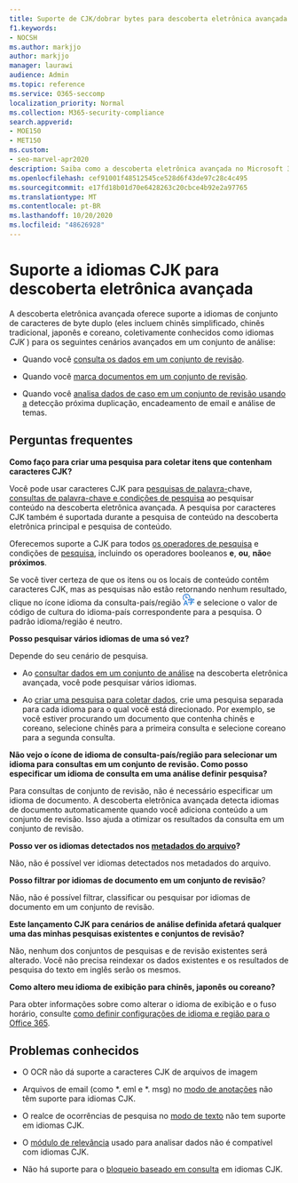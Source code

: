 ```yaml
---
title: Suporte de CJK/dobrar bytes para descoberta eletrônica avançada
f1.keywords:
- NOCSH
ms.author: markjjo
author: markjjo
manager: laurawi
audience: Admin
ms.topic: reference
ms.service: O365-seccomp
localization_priority: Normal
ms.collection: M365-security-compliance
search.appverid:
- MOE150
- MET150
ms.custom:
- seo-marvel-apr2020
description: Saiba como a descoberta eletrônica avançada no Microsoft 365 suporta idiomas em chinês, japonês e coreano (CJK), que usam um conjunto de caracteres de byte duplo.
ms.openlocfilehash: cef91001f48512545ce528d6f43de97c28c4c495
ms.sourcegitcommit: e17fd18b01d70e6428263c20cbce4b92e2a97765
ms.translationtype: MT
ms.contentlocale: pt-BR
ms.lasthandoff: 10/20/2020
ms.locfileid: "48626928"
---
```

# <a name="cjk-language-support-for-advanced-ediscovery"></a>Suporte a idiomas CJK para descoberta eletrônica avançada

A descoberta eletrônica avançada oferece suporte a idiomas de conjunto de caracteres de byte duplo (eles incluem chinês simplificado, chinês tradicional, japonês e coreano, coletivamente conhecidos como idiomas *CJK* ) para os seguintes cenários avançados em um conjunto de análise:

- Quando você [consulta os dados em um conjunto de revisão](review-set-search.md).

- Quando você [marca documentos em um conjunto de revisão](tagging-documents.md).

- Quando você [analisa dados de caso em um conjunto de revisão usando a](analyzing-data-in-review-set.md) detecção próxima duplicação, encadeamento de email e análise de temas.

## <a name="frequently-asked-questions"></a>Perguntas frequentes

**Como faço para criar uma pesquisa para coletar itens que contenham caracteres CJK?**

Você pode usar caracteres CJK para [pesquisas de palavra-](building-search-queries.md#keyword-searches)chave, [consultas de palavra-chave e condições de pesquisa](keyword-queries-and-search-conditions.md) ao pesquisar conteúdo na descoberta eletrônica avançada. A pesquisa por caracteres CJK também é suportada durante a pesquisa de conteúdo na descoberta eletrônica principal e pesquisa de conteúdo.

Oferecemos suporte a CJK para todos [os operadores de pesquisa](keyword-queries-and-search-conditions.md#search-operators) e condições de [pesquisa](keyword-queries-and-search-conditions.md#search-conditions), incluindo os operadores booleanos **e**, **ou**, **não**e **próximos**.

Se você tiver certeza de que os itens ou os locais de conteúdo contêm caracteres CJK, mas as pesquisas não estão retornando nenhum resultado, clique no ícone idioma da consulta-país/região ![Idioma da consulta-ícone de país/região na pesquisa de conteúdo](../media/8d4b60c8-e1f1-40f9-88ae-ee2a7eca0886.png) e selecione o valor de código de cultura do idioma-país correspondente para a pesquisa. O padrão idioma/região é neutro.

**Posso pesquisar vários idiomas de uma só vez?**

Depende do seu cenário de pesquisa.

- Ao [consultar dados em um conjunto de análise](review-set-search.md) na descoberta eletrônica avançada, você pode pesquisar vários idiomas.

- Ao [criar uma pesquisa para coletar dados](create-search-to-collect-data.md), crie uma pesquisa separada para cada idioma para o qual você está direcionado. Por exemplo, se você estiver procurando um documento que contenha chinês e coreano, selecione chinês para a primeira consulta e selecione coreano para a segunda consulta.

**Não vejo o ícone de idioma de consulta-país/região para selecionar um idioma para consultas em um conjunto de revisão. Como posso especificar um idioma de consulta em uma análise definir pesquisa?**

Para consultas de conjunto de revisão, não é necessário especificar um idioma de documento. A descoberta eletrônica avançada detecta idiomas de documento automaticamente quando você adiciona conteúdo a um conjunto de revisão. Isso ajuda a otimizar os resultados da consulta em um conjunto de revisão.

**Posso ver os idiomas detectados nos [metadados do arquivo](view-documents-in-review-set.md#file-metadata)?**

Não, não é possível ver idiomas detectados nos metadados do arquivo.

**Posso filtrar por idiomas de documento em um conjunto de revisão**?

Não, não é possível filtrar, classificar ou pesquisar por idiomas de documento em um conjunto de revisão.

**Este lançamento CJK para cenários de análise definida afetará qualquer uma das minhas pesquisas existentes e conjuntos de revisão?**

Não, nenhum dos conjuntos de pesquisas e de revisão existentes será alterado. Você não precisa reindexar os dados existentes e os resultados de pesquisa do texto em inglês serão os mesmos.

**Como altero meu idioma de exibição para chinês, japonês ou coreano?**

Para obter informações sobre como alterar o idioma de exibição e o fuso horário, consulte [como definir configurações de idioma e região para o Office 365](https://docs.microsoft.com/office365/troubleshoot/access-management/set-language-and-region).

## <a name="known-issues"></a>Problemas conhecidos

- O OCR não dá suporte a caracteres CJK de arquivos de imagem

- Arquivos de email (como *. eml e *. msg) no [modo de anotações](view-documents-in-review-set.md#annotate-view) não têm suporte para idiomas CJK.

- O realce de ocorrências de pesquisa no [modo de texto](view-documents-in-review-set.md#text-view) não tem suporte em idiomas CJK.

- O [módulo de relevância](using-relevance.md) usado para analisar dados não é compatível com idiomas CJK.

- Não há suporte para o [bloqueio baseado em consulta](managing-holds.md#manage-non-custodial-holds) em idiomas CJK. 
